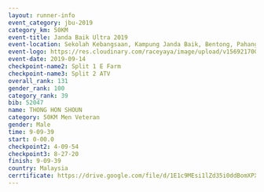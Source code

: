 ```yaml
---
layout: runner-info 
event_category: jbu-2019 
category_km: 50KM 
event-title: Janda Baik Ultra 2019
event-location: Sekolah Kebangsaan, Kampung Janda Baik, Bentong, Pahang, Malaysia 
event-logo: https://res.cloudinary.com/raceyaya/image/upload/v1569217009/logo/janda-baik_vch1pc.jpg 
event-date: 2019-09-14 
checkpoint-name2: Split 1 E Farm 
checkpoint-name3: Split 2 ATV 
overall_rank: 131
gender_rank: 100
category_rank: 39
bib: 52047
name: THONG HON SHOUN
category: 50KM Men Veteran
gender: Male
time: 9-09-39
start: 0-00.0
checkpoint2: 4-09-54
checkpoint3: 8-27-20
finish: 9-09-39
country: Malaysia
cerrtificate: https://drive.google.com/file/d/1E1c9MEsi1lZd35i0ddBomXPX5Wuoz3kb/view?usp=sharing
---
```


